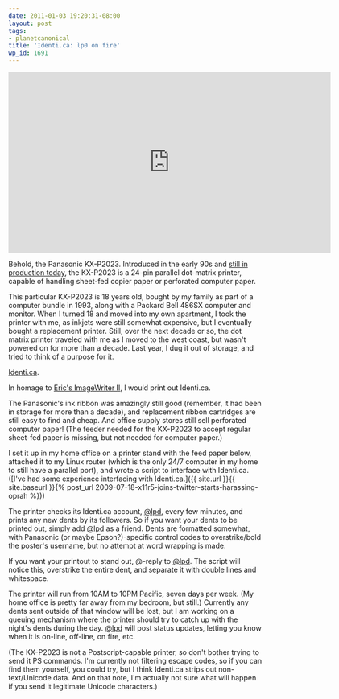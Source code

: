 ```yaml
---
date: 2011-01-03 19:20:31-08:00
layout: post
tags:
- planetcanonical
title: 'Identi.ca: lp0 on fire'
wp_id: 1691
---
```

<div class="video-embed-lg">
<div class="video-embed video-embed-169">
<iframe width="640" height="360" src="https://www.youtube.com/embed/niAme_z9vxI" frameborder="0" allowfullscreen></iframe>
</div>
</div>

Behold, the Panasonic KX-P2023. Introduced in the early 90s and [still in production today](http://www.officedepot.com/a/products/543371/KX-P2023-24-PIN-240-CPS/), the KX-P2023 is a 24-pin parallel dot-matrix printer, capable of handling sheet-fed copier paper or perforated computer paper.

This particular KX-P2023 is 18 years old, bought by my family as part of a computer bundle in 1993, along with a Packard Bell 486SX computer and monitor. When I turned 18 and moved into my own apartment, I took the printer with me, as inkjets were still somewhat expensive, but I eventually bought a replacement printer. Still, over the next decade or so, the dot matrix printer traveled with me as I moved to the west coast, but wasn't powered on for more than a decade. Last year, I dug it out of storage, and tried to think of a purpose for it.

[Identi.ca](http://identi.ca/lpd).

In homage to [Eric's ImageWriter II](http://imagewriter.yikes.com/), I would print out Identi.ca.

The Panasonic's ink ribbon was amazingly still good (remember, it had been in storage for more than a decade), and replacement ribbon cartridges are still easy to find and cheap. And office supply stores still sell perforated computer paper! (The feeder needed for the KX-P2023 to accept regular sheet-fed paper is missing, but not needed for computer paper.)

I set it up in my home office on a printer stand with the feed paper below, attached it to my Linux router (which is the only 24/7 computer in my home to still have a parallel port), and wrote a script to interface with Identi.ca. ([I've had some experience interfacing with Identi.ca.]({{ site.url }}{{ site.baseurl }}{% post_url 2009-07-18-x11r5-joins-twitter-starts-harassing-oprah %}))

The printer checks its Identi.ca account, [@lpd](http://identi.ca/lpd), every few minutes, and prints any new dents by its followers. So if you want your dents to be printed out, simply add [@lpd](http://identi.ca/lpd) as a friend. Dents are formatted somewhat, with Panasonic (or maybe Epson?)-specific control codes to overstrike/bold the poster's username, but no attempt at word wrapping is made.

If you want your printout to stand out, @-reply to [@lpd](http://identi.ca/lpd). The script will notice this, overstrike the entire dent, and separate it with double lines and whitespace.

The printer will run from 10AM to 10PM Pacific, seven days per week. (My home office is pretty far away from my bedroom, but still.) Currently any dents sent outside of that window will be lost, but I am working on a queuing mechanism where the printer should try to catch up with the night's dents during the day. [@lpd](http://identi.ca/lpd) will post status updates, letting you know when it is on-line, off-line, on fire, etc.

(The KX-P2023 is not a Postscript-capable printer, so don't bother trying to send it PS commands. I'm currently not filtering escape codes, so if you can find them yourself, you could try, but I think Identi.ca strips out non-text/Unicode data. And on that note, I'm actually not sure what will happen if you send it legitimate Unicode characters.)
